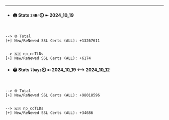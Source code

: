 

---
- #### 🖨️ **Stats** `24Hr`⏲️ ➼ 2024_10_19
```console


--> 🌐 Total
[+] New/ReNewed SSL Certs (ALL): +13267611


--> 🇳🇵 np_ccTLDs
[+] New/ReNewed SSL Certs (ALL): +6174

```

- #### 🖨️ **Stats** `7Days`⏲️ ➼ 2024_10_19 <--> 2024_10_12
```console


--> 🌐 Total
[+] New/ReNewed SSL Certs (ALL): +98018596


--> 🇳🇵 np_ccTLDs
[+] New/ReNewed SSL Certs (ALL): +34686

```

